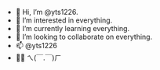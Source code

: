 - 👋 Hi, I’m @yts1226.
- 👀 I’m interested in everything.
- 🌱 I’m currently learning everything.
- 💞️ I’m looking to collaborate on everything.
- 📫 @yts1226
- 🤷‍♂️ ㄟ(￣.￣)ㄏ

<!---
yts1226/yts1226 is a ✨ special ✨ repository because its `README.md` (this file) appears on your GitHub profile.
You can click the Preview link to take a look at your changes.
--->

